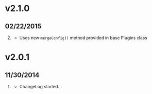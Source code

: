 # v2.1.0
## 02/22/2015

2. [](#improved)
    * Uses new `mergeConfig()` method provided in base Plugins class

# v2.0.1
## 11/30/2014

1. [](#new)
    * ChangeLog started...
